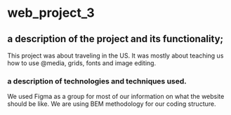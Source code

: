 # web_project_3



## a description of the project and its functionality;
  This project was about traveling in the US. It was mostly about teaching
  us how to use @media, grids, fonts and image editing.


### a description of technologies and techniques used.
  We used Figma as a group for most of our information on what the website
  should be like. We are using BEM methodology for our coding structure.